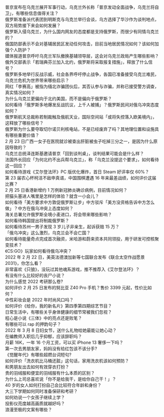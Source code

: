 普京宣布在乌克兰展开军事行动，乌克兰外长称「普京发动全面战争，乌克兰将自卫」，有哪些信息值得关注？  
俄罗斯准备派代表团到明斯克与乌克兰举行会谈，乌方选择了华沙作为谈判地点，双方局势接下来会如何发展？  
俄罗斯入侵乌克兰，为什么国内网友的态度都是支持俄罗斯，而很少有同情乌克兰的？  
俄国防部表示不会对基辅居民区发动任何攻击，目前当地居民情况如何？该如何加强个人防护？  
媒体报道普京呼吁乌克兰军队撤换基辅领导层，这会对乌克兰政局产生哪些影响？  
俄外交部表示「若瑞典芬兰加入北约，俄罗斯将采取报复措施」，释放了什么信号？  
俄罗斯多地举行反战示威，社会各界呼吁停止战争，各国已准备接受乌克兰难民，乌克兰危机为世界带来哪些启示？  
网红「李赛高」被指为缅北诈骗团伙后，其否认参与诈骗，并称已接受警方调查，真实情况如何？  
为什么乌克兰更偏向于北约美国，而不是偏向于俄罗斯？  
如何看待「俄罗斯多地爆发反战抗议，上千人被捕」？俄罗斯民间对俄乌冲突态度如何？  
俄罗斯航天总裁称若制裁触及俄航天业，国际空间站「或将失控落入欧美境内」，这释放了哪些信号？  
俄罗斯为什么要夺取切尔诺贝利核电站，不是已经废弃了吗？其地理位置和设施具有哪些重要价值？  
2 月 23 日广西一女子在医院就诊被查出肝脏被虫子吃掉三分之一，是因为什么原因导致的？  
乌克兰总统泽连斯基邀请普京「回到谈判桌」，谈判结果可能会是什么样？  
法国外长回应「为何北约不出兵帮乌克兰」，称「乌克兰没提这个要求」，如何看待这一回应？  
如何看待游戏《艾尔登法环》PC 版优化爆炸，首日 Steam 好评率仅 60%？  
第 23 届农心杯柯洁不敌申真谞，中国围棋遭遇 16 年来最差战绩，如何评价这届比赛？  
2 月 25 日香港新增约 1 万例新冠肺炎确诊病例，目前情况如何？  
把猫头塞进人嘴里是怎样的体验？就含一小会儿？  
如何看待「美方要求中方敦促俄罗斯让步」中方驳斥「美方没资格告诉中方怎么做」？中方在俄乌冲突上态度如何？  
海关总署允许俄罗斯全境小麦进口，将会带来哪些影响？  
如何看待韩国提出将制裁俄罗斯？  
如何看待苏州一男子发现 3 岁儿子非亲生，起诉获赔 15 万？  
「俄乌冲突」这么激烈，乌克兰会不会亡国？  
如何看待能量奇点完成首次融资，米哈游和蔚来资本共同领投，用于研发可控核聚变技术？  
《CS:GO》玩家如何看待俄乌冲突？  
2022 年 2 月 22 日，美英法德澳加新等七国联合发布《联合太空作战愿景 2031》，你怎么看？  
非常喜欢《只狼》，没玩过其他魂系游戏，推不推荐入《艾尔登法环》？  
有没有什么比较好的丧尸小说？  
为什么感觉 2022 考研那么卷?  
如何评价 2 月 25 日发布的努比亚 Z40 Pro 手机？售价 3399 元起，性价比如何？  
中性彩妆会是 2022 年时尚风口吗？  
如何评价《给你，我的新名片》第四季第四期综艺节目？  
日常生活中，有哪些关乎身体健康的细节常被我们忽视？  
程心是小说《三体》中的亮点还是败笔？  
有哪些可以 rap 的押韵句子？  
2022 年 3 月 8 日妇女节，送什么礼物给她最能让她心动？  
在编教师入职后几乎抑郁，应该辞职吗？  
月薪 16K，一年 16 个月工资，可以买 iPhone 13 奢侈一下吗？  
第一次去男朋友家，妈妈没有给红包该不该分手?  
《觉醒年代》有哪些超燃台词短句?  
如何评价「洗衣机比马桶还脏」这句话，家用洗衣机该如何预防？  
和男朋友出去如何有效穿衣打扮？  
贵的羽绒服和便宜的羽绒服有什么本质的区别？  
为什么上司总喜欢说「你不是给我干，是给你自己干！」？  
40 岁的女人如何打扮自己会比较符合年龄和身份？  
大三下学期如何同时准备保研和考研？  
如何劝说一个女孩子继续上学？  
投影仪亮度越高画质就越好吗？  
浪漫至极的文案有哪些？  
